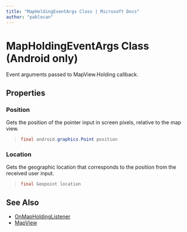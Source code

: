 ```yaml
---
title: "MapHoldingEventArgs Class | Microsoft Docs"
author: "pablocan"
---
```


# MapHoldingEventArgs Class (Android only)

Event arguments passed to MapView.Holding callback.

## Properties

### Position

Gets the position of the pointer input in screen pixels, relative to the map view.

>```java
> final android.graphics.Point position
>```

### Location

Gets the geographic location that corresponds to the position from the received user input.

>```java
> final Geopoint location
>```

## See Also

* [OnMapHoldingListener](OnMapHoldingListener-interface.md)
* [MapView](../MapView-class.md)
